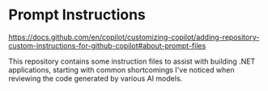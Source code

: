 # Prompt Instructions

https://docs.github.com/en/copilot/customizing-copilot/adding-repository-custom-instructions-for-github-copilot#about-prompt-files

This repository contains some instruction files to assist with building .NET applications, starting with common shortcomings I've noticed when reviewing the code generated by various AI models. 